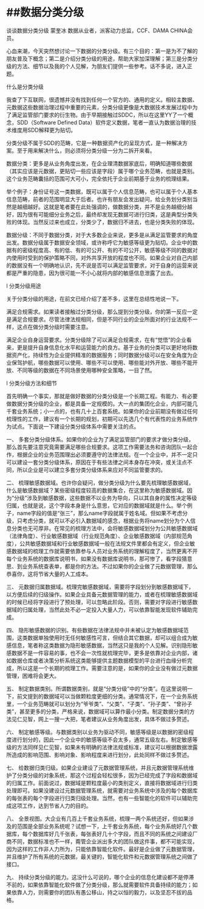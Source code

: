 # ##数据分类分级

谈谈数据分类分级
蒙奎冰 数据从业者，派客动力总监，CCF、DAMA CHINA会员。


心血来潮，今天突然想讨论一下数据的分类分级。有三个目的：第一是为不了解的朋友普及下概念；第二是介绍分类分级的用途，帮助大家加深理解；第三是分类分级的方法、细节以及我的个人见解，为朋友们提供一些参考。话不多说，进入正题。

什么是分类分级

我查了下互联网，很遗憾并没有找到任何一个官方的、通用的定义。相较主数据、元数据这些数据治理过程中重要的元素，分类分级更像是大数据技术发展过程中为了满足监管部门要求的衍生物。由于早期接触过SDDC，所以在这里YY了一个概念，SDD（Software Defined Data）软件定义数据，笔者一直认为数据治理的技术维度用SDD解释更为贴切。

分类分级不属于SDD的范畴，它是一种数据资产化的呈现方式，是一种解决方案。至于用来解决什么，则必须将分类分级一分为二拆开来看。

数据分类：更多是从业务角度出发，在企业理清数据家底后，明确知道哪些数据（其实应该是元数据，更贴切一些应该是字段）属于哪个业务范畴，也就是类别。这个业务范畴囊括的范围可大可小，完全依托于企业前期基于业务的梳理结果。

举个例子：身份证号这一类数据，既可以属于个人信息范畴，也可以属于个人基本信息范畴，前者的范围明显大于后者。也许有朋友会发出疑问，给业务划分类别当然是越细越好。这就是笔者要在此处强调的，做数据分类，并不是业务越细分越好，因为很有可能细分业务之后，最终却发现无数据可进行归类，这是典型分类失败的体现。当然反过来也成立，分类少了，数据归不进去，也是分类失败的体现。

数据分级：不同于数据分类，对于大多数企业来说，更多是从满足监管要求的角度出发。数据分级属于数据安全领域，或许称呼它为敏感等级更为贴切。企业中的数据有的密级程度高、有的低、有的可公开、有的不可公开，敏感等级不同的数据对内使用时受到的保护策略不同，对外共享开放的程度也不同。如果企业对自己内部的数据没有一个明确地认识，先不说是否可以满足监管要求，对于自身的运营来说都是严重的隐患，因为很可能一不小心就将内部的敏感信息泄露了出去。

l 分类分级用途

关于分类分级的用途，在前文已经介绍了差不多，这里在总结性地说一下。

满足合规需求。如果读者接触过分类分级，那么提到分类分级，你的第一反应一定是满足合规要求。尽管法律法规相同，但是不同行业的企业所面对的行业法规不一样，这点在做分类分级时需要注意。

满足企业自身运营要求。分类分级除了可以满足合规需求，在有“觉悟”的企业看来，更是提升自身信息化水平和运营能力的良方。基于业务的分类可以更好地将数据资产化，持续性为企业提供精准的数据服务；同时数据分级可以在安全角度为企业保驾护航，哪些数据可以使用、哪些不可以使用、哪些能对外开放、哪些不能开放、不同等级的数据在不同场景使用哪种安全策略，一目了然。

l 分类分级方法和细节

首先明确一个事实，那就是做好数据的分类分级是一个长期工程。有能力、有必要做数据分类分级的企业，都是具备一定规模的。大一点的集团化企业，内部可能几千套业务系统；小一点的，也有几十上百套系统。如果你的企业前期没有做过任何梳理性的工作，建议有一个长期的规划，初期可以先选几个有代表性的业务系统作为试点。下面说一下建设分类分级体系中需要关注的点。

一、 多套分类分级体系。如果你的企业为了满足监管部门的要求才做分类分级，那么首先要注意究竟需要满足哪些合规要求。这项工作需要法务和咨询团队一起合作，根据企业的业务范围理出必须要遵守的法律法规。在一个企业中，并不一定只可以建设一套分类分级体系，原因在于有些法律之间本身存在冲突，或关注点不同，所以企业是可以建立多套分类分级体系来应对不同监管要求的。

二、 梳理敏感数据域。也许你会疑问，做分类分级为什么要先梳理敏感数据域，什么是敏感数据域？某些密级程度较高的数据集合，在这里称为敏感数据域。因为“分级”涉及到敏感数据，这些数据不以业务为导向，只以其自身的属性决定等级归属，也就是说，这个字段本身是什么意思，它对应的数据域就是什么。举个例子，name字段的值是“张三”，那么name字段就属于姓名域。但如果不考虑分级，只考虑分类，就可以不必引入数据域的感念，根据业务将name划分为个人信息分类也无可厚非。在常见的梳理方法中，会将敏感数据域划分为公共敏感数据域（法律角度）、行业敏感数据域（行业规范角度）、企业敏感数据域（内部规范角度），公共敏感数据域和行业敏感数据域一般在法规文件里都会有定义，但企业敏感数据域的梳理工作就需要依靠参与人员对业务系统的理解程度了，当然更离不开每个业务系统的数据库说明书，如果没有数据库说明书，那可惨了，看字段猜意思、到业务系统查表单，都是你的方法。不过如果你的企业做了元数据管理，那么恭喜你，这将节省大量的人工成本。

三、 元数据归属数据域。梳理完敏感数据域，需要将字段划分到敏感数据域下，以方便后续的归级操作。如果企业具备元数据管理的能力，或者在梳理敏感数据域的时候已经将字段进行了预处理，可以忽略此阶段。否则，需要对字段进行敏感数据域的归属处理，当然此处不必一定投入大量人力，可以依靠智能发现软件辅助完成。

四、 隐形敏感数据的识别。有些数据在法律法规中并未被认定为敏感数据域范围，这类数据单独使用时无任何敏感性可言，但结合其它数据，却可以组合成为敏感信息，笔者称这类数据为隐形敏感数据，当然这只是我的个人见解。识别隐形敏感数据不是一件容易的事，也不会一次性就梳理完毕，更多是依靠对企业内部，诸如数据仓库或者决策分析系统这类能够提供主题数据模型的平台进行血缘分析完成，所以这是一个长期的梳理工作。需要注意的是，如果你的企业没有做过元数据管理，困难将会更大。

五、 制定数据类别。所谓数据类别，就是“分类分级”中的“分类”。在这里说明一下，前文提到的数据域可以当做颗粒度更细的分类。通常情况下，在一个业务系统里，一个业务范畴就可以划分为“爷爷类”、“父类”、“子类”、“孙子类”、“曾孙子类”，甚至更多的分类，严格来说，数据域可以算作最小分类。制定数据分类的方法见仁见智，网上一搜一大把，笔者建议从业务角度出发，具体不做过多赘述。

六、 制定敏感等级。与数据类别以业务为驱动不同，敏感等级是以数据的密级程度进行划分的，因此一个企业中的敏感等级不会太多，通常五级左右。制定敏感等级的方法同样见仁见智，如果未有明确的法律法规或标准，建议可以根据数据泄露所造成的影响范围、影响对象、影响程度来进行划分，此处同样不做过多赘述。

七、 给数据归类归级。如果企业建设了元数据管理系统，并且元数据管理系统维护了分类分级的对象系统，那这个过程会轻松很多，因为已经完成了字段和数据域的归属工作。前面说过，数据域是颗粒度最小的类别定义，直接将数据域进行归类处理即可。如果没建设过元数据管理系统，就需要对业务系统中涉及的每个数据库的每张表的每个字段进行归类归级处理。当然，也有一些智能化的软件可以辅助完成这项工作，达到节省人力的目的。

八、 全景视图。大企业有几百上千套业务系统，梳理一两个系统还好，但如果涉及的范围是全部业务系统呢？试想一下，上千套业务系统，每个业务系统好几个数据库，每个数据库好几千张表，每张表好几十个字段，而且不同的系统之间建设厂商不同，数据标准也不一样，甭管企业派出多大的团队做这件事，都不可能实现，因为这样的工作非人力所为，只能依靠智能化软件。最好是企业做了元数据管理，并且维护了所有系统的元数据，最关键的，智能化软件和元数据管理系统之间做了接口。

九、 持续分类分级的能力。这没什么可说的，哪个企业的信息化建设都不是停滞不前的，如果依靠智能化软件做了分类分级，那么就需要软件具备持续的能力；如果依靠人力，则需要你的团队有愚公移山，持之以恒的毅力，以及坚忍不拔的品格。
